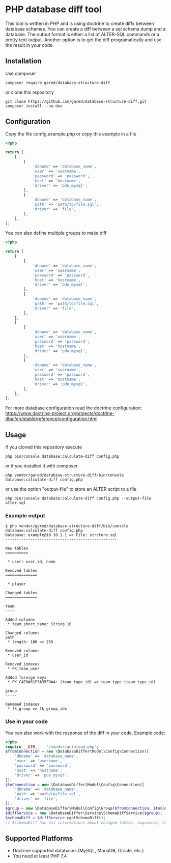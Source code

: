 # PHP database diff tool 

This tool is written in PHP and is using doctrine to create diffs between database schemes.
You can create a diff between a sql schema dump and a database. The output format is either a list of ALTER-SQL commands or a pretty text output. Another option is to get the diff programatically and use the result in your code.

## Installation

Use composer
```gitattributes
composer require gared/database-structure-diff
```

or clone this repository

```gitattributes
git clone https://github.com/gared/database-structure-diff.git
composer install --no-dev
```

## Configuration

Copy the file config.example.php or copy this example in a file
```php
<?php

return [
    [
        [
            'dbname' => 'database_name',
            'user' => 'username',
            'password' => 'password',
            'host' => 'hostname',
            'driver' => 'pdo_mysql',
        ],
        [
            'dbname' => 'database_name',
            'path' => 'path/to/file.sql',
            'driver' => 'file',
        ],
    ],
];
```

You can also define multiple groups to make diff

```php
<?php

return [
    [
        [
            'dbname' => 'database_name',
            'user' => 'username',
            'password' => 'password',
            'host' => 'hostname',
            'driver' => 'pdo_mysql',
        ],
        [
            'dbname' => 'database_name',
            'path' => 'path/to/file.sql',
            'driver' => 'file',
        ],
    ],
    [
        [
            'dbname' => 'database_name',
            'user' => 'username',
            'password' => 'password',
            'host' => 'hostname',
            'driver' => 'pdo_mysql',
        ],
        [
            'dbname' => 'database_name',
            'user' => 'username',
            'password' => 'password',
            'host' => 'hostname',
            'driver' => 'pdo_mysql',
        ],
    ],
];
```

For more database configuration read the doctrine configuration:
https://www.doctrine-project.org/projects/doctrine-dbal/en/stable/reference/configuration.html

## Usage 

If you cloned this repository execute

```gitattributes
php bin/console database:calculate-diff config.php
```

or if you installed it with composer

```gitattributes
php vendor/gared/database-structure-diff/bin/console database:calculate-diff config.php
```

or use the option "output-file" to store an ALTER script to a file

```gitattributes
php bin/console database:calculate-diff config.php --output-file alter.sql
```

### Example output

```console
$ php vendor/gared/database-structure-diff/bin/console database:calculate-diff config.php
Database: example@10.10.1.1 => File: strcture.sql
-------------------------------------------------

New tables
==========

 * user: user_id, name

Removed tables
==============

 * player

Changed tables
==============

team
----

Added columns
 * team_short_name: String 10

Changed columns
path
 * length: 100 => 255

Removed columns
 * user_id

Removed indexes
 * FK_team_user

Added foreign keys
 * FK_C4E0A61F3A35FDA4: (team_type_id) => team_type (team_type_id)

group
-----

Renamed indexes
 * fk_group => fk_group_idx
```

### Use in your code
You can also work with the response of the diff in your code.
Example code:
```php
<?php
require __DIR__ . '/vendor/autoload.php';
$fromConnection = new \DatabaseDiffer\Model\Config\Connection([
    'dbname' => 'database_name',
    'user' => 'username',
    'password' => 'password',
    'host' => 'hostname',
    'driver' => 'pdo_mysql',
]);
$toConnection = new \DatabaseDiffer\Model\Config\Connection([
    'dbname' => 'database_name',
    'path' => 'path/to/file.sql',
    'driver' => 'file',
]);
$group = new \DatabaseDiffer\Model\Config\Group($fromConnection, $toConnection);
$diffService = new \DatabaseDiffer\Service\SchemaDiffService($group);
$schemaDiff = $diffService->getSchemaDiff();
// $schemaDiff has all informations about changed tables, sequences, etc.
```

## Supported Platforms

* Doctrine supported databases (MySQL, MariaDB, Oracle, etc.)
* You need at least PHP 7.4
